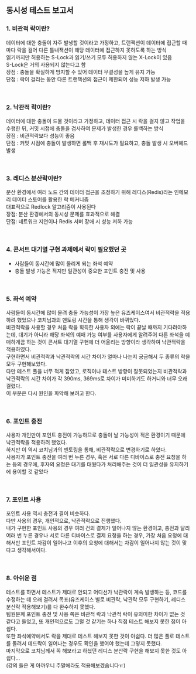 ## 동시성 테스트 보고서

### 1. 비관적 락이란?

  데이터에 대한 충돌이 자주 발생할 것이라고 가정하고, 트랜잭션이 데이터에 접근할 때마다 락을 걸어 다른 틀내잭션이 해당 데이터에 접근하지 못하도록 하는 방식  <br>
  읽기까지만 허용하는 S-Lock과 읽기/쓰기 모두 허용하지 않는 X-Lock이 있음  <br>
  S-Lock은 거의 사용되지 않는다고 함  <br>
  장점 : 충돌을 확실하게 방지할 수 있어 데이터 무결성을 높게 유지 가능  <br>
  단점 : 락이 걸리는 동안 다른 트랜잭션의 접근이 제한되어 성능 저하 발생 가능  <br>

<br>
    
### 2. 낙관적 락이란?

  데이터에 대한 충돌이 드물 것이라고 가정하고, 데이터 접근 시 락을 걸지 않고 작업을 수행한 뒤, 커밋 시점에 충돌을 검사하여 문제가 발생한 경우 롤백하는 방식  <br>
  장점 : 비관적락보다 성능이 좋음  <br>
  단점 : 커밋 시점에 충돌이 발생하면 롤백 후 재시도가 필요하고, 충돌 발생 시 오버헤드 발생  <br>

  <br>
  
### 3. 레디스 분산락이란?
  
  분산 환경에서 여러 노드 간의 데이터 접근을 조정하기 위해 레디스(Redis)라는 인메모리 데이터 스토어를 활용한 락 메커니즘  <br>
  대표적으로 Redlock 알고리즘이 사용된다  <br>
  장점: 분산 환경에서의 동시성 문제를 효과적으로 해결  <br>
  단점: 네트워크 지연이나 Redis 서버 장애 시 성능 저하 가능  <br>

  <br>
  
### 4. 콘서트 대기열 구현 과제에서 락이 필요했던 곳

  - 사람들이 동시간에 많이 몰리게 되는 좌석 예약
  - 충돌 발생 가능은 적지만 일관성이 중요한 포인트 충전 및 사용

  <br>

### 5. 좌석 예약

  사람들이 동시간에 많이 몰려 충돌 가능성이 가장 높은 유즈케이스여서 비관적락을 적용하려 했었으나 코치님과의 멘토링 시간을 통해 생각이 바뀌었다.  <br>
  비관적락을 사용할 경우 처음 락을 획득한 사용자 외에는 락이 끝날 때까지 기다려야하는데, 대기가 아니라 해당 좌석의 예매 가능 여부를 사용자에게 알려주어 다른 좌석을 예매하게끔 하는 것이 콘서트 대기열 구현에 더 어울리는 방향이라 생각하여 낙관적락을 적용하였다.  <br>
  구현하면서 비관적락과 낙관적락의 시간 차이가 얼마나 나는지 궁금해서 두 종류의 락을 모두 구현해보았다.  <br>
  다만 테스트 풀을 너무 적게 잡았고, 로직이나 테스트 방향이 잘못되었는지 비관적락과 낙관적락의 시간 차이가 각 390ms, 369ms로 차이가 미미하기도 하거니와 너무 오래 걸렸다.  <br>
  이 부분은 다시 원인을 파악해 보려고 한다.  <br>
  
  <br>

### 6. 포인트 충전
  
  사용자 개인만이 포인트 충전이 가능하므로 충돌이 날 가능성이 적은 환경이기 때문에 낙관적락을 적용하려 했었다.  <br>
  하지만 이 역시 코치님과의 멘토링을 통해, 비관적락으로 변경하기로 하였다.  <br>
  사용자가 포인트 충전을 여러 번 누른 경우, 혹은 서로 다른 디바이스로 충전 요청을 하는 등의 경우에, 후자의 요청은 대기를 태웠다가 처리해주는 것이 더 일관성을 유지하기에 용이할 것 같았다  <br>


  <br>

### 7. 포인트 사용
  
   포인트 사용 역시 충전과 결이 비슷하다.  <br>
   다만 사용의 경우, 개인적으로, 낙관적락으로 진행했다.  <br>
   내가 구현한 포인트 사용의 경우 여러 건의 결제가 일어나지 않는 환경이고, 충전과 달리 여러 번 누른 경우나 서로 다른 디바이스로 결제 요청을 하는 경우, 가장 처음 요청에 대해서만 포인트 차감이 일어나고 이후의 요청에 대해서는 차감이 일어나지 않는 것이 맞다고 생각해서이다.  <br>


  <br>

### 8. 아쉬운 점
  
  테스트를 하면서 테스트가 제대로 안되고 어디선가 낙관락이 계속 발생하는 등, 코드를 수정하는 데 오래 걸려서 목표(유즈케이스 별로 비관락, 낙관락 모두 구현하기, 레디스 분산락 적용해보기)를 다 완수하지 못했다.  <br>
  팀원분께 포인트 충전 및 사용 쪽은 비관적 락과 낙관적 락이 유의미한 차이가 없는 것 같다고 들었고, 또 개인적으로도 그럴 것 같기는 하나 직접 테스트 해보지 못한 점이 아쉽다.  <br>
  또한 좌석예약에서도 락을 제대로 테스트 해보지 못한 것이 아쉽다. 더 많은 풀로 테스트를 돌려서 데드락이 일어나는 경우도 확인을 했어야 했는데 그렇지 못했다.  <br>
 마지막으로 코치님께서 꼭 해보라고 하셨던 레디스 분산락 구현을 해보지 못한 것도 아쉽다...  <br>
  (강의 들은 게 아까우니 주말에라도 적용해보겠습니다ㅠ)  <br>
  
